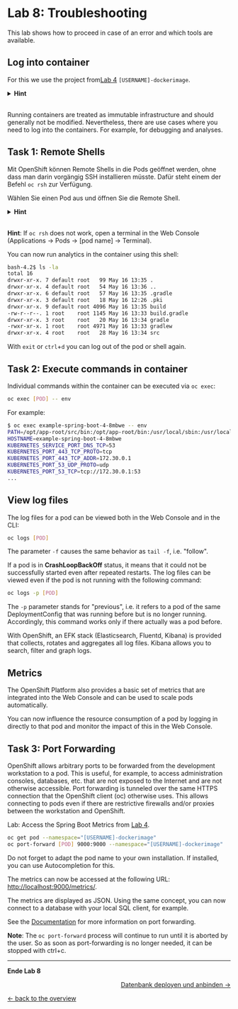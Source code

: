 # Lab 8: Troubleshooting

This lab shows how to proceed in case of an error and which tools are available.

## Log into container

For this we use the project from[Lab 4](04_deploy_dockerimage.md) `[USERNAME]-dockerimage`.

<details><summary><b>Hint</b></summary>oc project [USERNAME]-dockerimage</details><br/>

Running containers are treated as immutable infrastructure and should generally not be modified.
Nevertheless, there are use cases where you need to log into the containers.
For example, for debugging and analyses.

## Task 1: Remote Shells

Mit OpenShift können Remote Shells in die Pods geöffnet werden, ohne dass man darin vorgängig SSH installieren müsste.
Dafür steht einem der Befehl `oc rsh` zur Verfügung.

Wählen Sie einen Pod aus und öffnen Sie die Remote Shell.

<details><summary><b>Hint</b></summary>oc get pods<br/>oc rsh [POD]</details><br/>

__Hint__:
If `oc rsh` does not work, open a terminal in the Web Console (Applications -> Pods -> [pod name] -> Terminal).

You can now run analytics in the container using this shell:

```bash
bash-4.2$ ls -la
total 16
drwxr-xr-x. 7 default root   99 May 16 13:35 .
drwxr-xr-x. 4 default root   54 May 16 13:36 ..
drwxr-xr-x. 6 default root   57 May 16 13:35 .gradle
drwxr-xr-x. 3 default root   18 May 16 12:26 .pki
drwxr-xr-x. 9 default root 4096 May 16 13:35 build
-rw-r--r--. 1 root    root 1145 May 16 13:33 build.gradle
drwxr-xr-x. 3 root    root   20 May 16 13:34 gradle
-rwxr-xr-x. 1 root    root 4971 May 16 13:33 gradlew
drwxr-xr-x. 4 root    root   28 May 16 13:34 src
```

With `exit` or `ctrl`+`d` you can log out of the pod or shell again.


## Task 2: Execute commands in container

Individual commands within the container can be executed via `oc exec`:

```bash
oc exec [POD] -- env
```

For example:

```bash
$ oc exec example-spring-boot-4-8mbwe -- env
PATH=/opt/app-root/src/bin:/opt/app-root/bin:/usr/local/sbin:/usr/local/bin:/usr/sbin:/usr/bin:/sbin:/bin
HOSTNAME=example-spring-boot-4-8mbwe
KUBERNETES_SERVICE_PORT_DNS_TCP=53
KUBERNETES_PORT_443_TCP_PROTO=tcp
KUBERNETES_PORT_443_TCP_ADDR=172.30.0.1
KUBERNETES_PORT_53_UDP_PROTO=udp
KUBERNETES_PORT_53_TCP=tcp://172.30.0.1:53
...
```


## View log files

The log files for a pod can be viewed both in the Web Console and in the CLI:

```bash
oc logs [POD]
```

The parameter `-f` causes the same behavior as `tail -f`, i.e. "follow".

If a pod is in __CrashLoopBackOff__ status, it means that it could not be successfully started even after repeated restarts.
The log files can be viewed even if the pod is not running with the following command:

```bash
oc logs -p [POD]
```

The `-p` parameter stands for "previous", i.e. it refers to a pod of the same DeploymentConfig that was running before but is no longer running.
Accordingly, this command works only if there actually was a pod before.

With OpenShift, an EFK stack (Elasticsearch, Fluentd, Kibana) is provided that collects, rotates and aggregates all log files.
Kibana allows you to search, filter and graph logs.


## Metrics

The OpenShift Platform also provides a basic set of metrics that are integrated into the Web Console and can be used to scale pods automatically.

You can now influence the resource consumption of a pod by logging in directly to that pod and monitor the impact of this in the Web Console.


## Task 3: Port Forwarding

OpenShift allows arbitrary ports to be forwarded from the development workstation to a pod.
This is useful, for example, to access administration consoles, databases, etc. that are not exposed to the Internet and are not otherwise accessible.
Port forwarding is tunneled over the same HTTPS connection that the OpenShift client (oc) otherwise uses.
This allows connecting to pods even if there are restrictive firewalls and/or proxies between the workstation and OpenShift.

Lab: Access the Spring Boot Metrics from [Lab 4](04_deploy_dockerimage.md).

```bash
oc get pod --namespace="[USERNAME]-dockerimage"
oc port-forward [POD] 9000:9000 --namespace="[USERNAME]-dockerimage"
```

Do not forget to adapt the pod name to your own installation.
If installed, you can use Autocompletion for this.

The metrics can now be accessed at the following URL: [http://localhost:9000/metrics/](http://localhost:9000/metrics/).

The metrics are displayed as JSON.
Using the same concept, you can now connect to a database with your local SQL client, for example.

See the [Documentation](https://docs.openshift.com/container-platform/latest/nodes/containers/nodes-containers-port-forwarding.html) for more information on port forwarding.

__Note__:
The `oc port-forward` process will continue to run until it is aborted by the user.
So as soon as port-forwarding is no longer needed, it can be stopped with ctrl+c.

---

__Ende Lab 8__

<p width="100px" align="right"><a href="09_database.md">Datenbank deployen und anbinden →</a></p>

[← back to the overview](../README.md)
